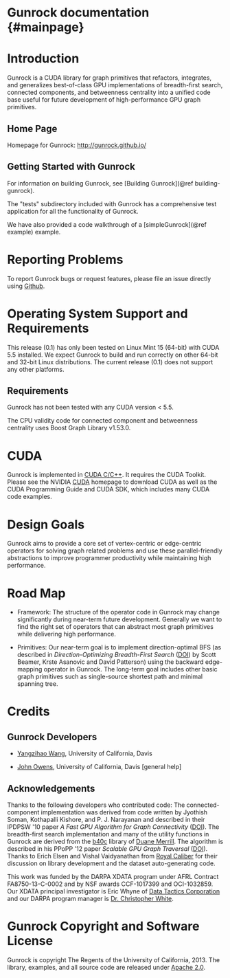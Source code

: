 Gunrock documentation               {#mainpage}
=====================

Introduction
============

Gunrock is a CUDA library for graph primitives that refactors,
integrates, and generalizes best-of-class GPU implementations
of breadth-first search, connected components, and betweenness
centrality into a unified code base useful for future
development of high-performance GPU graph primitives.

Home Page
---------

Homepage for Gunrock: <http://gunrock.github.io/>

Getting Started with Gunrock
----------------------------

For information on building Gunrock, see [Building Gunrock](@ref
building-gunrock).

The "tests" subdirectory included with Gunrock has a comprehensive test
application for all the functionality of Gunrock.

We have also provided a code walkthrough of a [simpleGunrock](@ref
example) example.

Reporting Problems
==================

To report Gunrock bugs or request features, please file an issue
directly using [Github](https://github.com/gunrock/gunrock/issues).

<!-- TODO: Algorithm Input Size Limitations -->

Operating System Support and Requirements
=========================================

This release (0.1) has only been tested on Linux Mint 15 (64-bit) with
CUDA 5.5 installed. We expect Gunrock to build and run correctly on
other 64-bit and 32-bit Linux distributions. The current release (0.1)
does not support any other platforms.

Requirements
------------

Gunrock has not been tested with any CUDA version < 5.5.

The CPU validity code for connected component and betweenness
centrality uses Boost Graph Library v1.53.0.

CUDA
====

Gunrock is implemented in [CUDA C/C++](http://developer.nvidia.com/cuda).
It requires the CUDA Toolkit. Please see the NVIDIA
[CUDA](http://developer.nvidia.com/cuda) homepage to download CUDA as well
as the CUDA Programming Guide and CUDA SDK, which includes many CUDA code
examples.

Design Goals
============

Gunrock aims to provide a core set of vertex-centric or edge-centric
operators for solving graph related problems and use these
parallel-friendly abstractions to improve programmer productivity
while maintaining high performance.

Road Map
========

 - Framework: The structure of the operator code in Gunrock may change
   significantly during near-term future development. Generally we
   want to find the right set of operators that can abstract most
   graph primitives while delivering high performance.

 - Primitives: Our near-term goal is to implement direction-optimal
   BFS (as described in *Direction-Optimizing Breadth-First Search*
   ([DOI](http://dx.doi.org/10.1109/SC.2012.50)) by Scott Beamer,
   Krste Asanovic and David Patterson) using the backward edge-mapping
   operator in Gunrock. The long-term goal includes other basic graph
   primitives such as single-source shortest path and minimal spanning
   tree.

Credits
=======

Gunrock Developers
------------------

- [Yangzihao Wang](http://www.idav.ucdavis.edu/~yzhwang/), University of
  California, Davis

- [John Owens](http://www.ece.ucdavis.edu/~jowens/), University of California,
  Davis [general help]

Acknowledgements
----------------

Thanks to the following developers who contributed code: The
connected-component implementation was derived from code written by
Jyothish Soman, Kothapalli Kishore, and P. J. Narayanan and described
in their IPDPSW '10 paper *A Fast GPU Algorithm for Graph
Connectivity* ([DOI](http://dx.doi.org/10.1109/IPDPSW.2010.5470817)).
The breadth-first search implementation and many of the utility
functions in Gunrock are derived from the
[b40c](http://code.google.com/p/back40computing/) library of
[Duane Merrill](https://sites.google.com/site/duanemerrill/). The
algorithm is described in his PPoPP '12 paper *Scalable GPU Graph
Traversal* ([DOI](http://dx.doi.org/10.1145/2370036.2145832)). Thanks
to Erich Elsen and Vishal Vaidyanathan from
[Royal Caliber](http://www.royal-caliber.com/) for their discussion on
library development and the dataset auto-generating code.

This work was funded by the DARPA XDATA program under AFRL Contract
FA8750-13-C-0002 and by NSF awards CCF-1017399 and OCI-1032859. Our
XDATA principal investigator is Eric Whyne of
[Data Tactics Corporation](http://www.data-tactics.com/) and our DARPA
program manager is
[Dr. Christopher White](http://www.darpa.mil/Our_Work/I2O/Personnel/Dr_Christopher_White.aspx).

Gunrock Copyright and Software License
======================================

Gunrock is copyright The Regents of the University of
California, 2013. The library, examples, and all source code are
released under
[Apache 2.0](http://www.apache.org/licenses/LICENSE-2.0).

